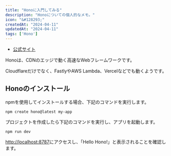 ```yaml
---
title: "Honoに入門してみる"
description: "Honoについての個人的なメモ。"
icon: "&#128293;"
createdAt: "2024-04-11"
updatedAt: "2024-04-11"
tags: ['Hono']
---
```


- [公式サイト](https://hono.dev/)

Honoは、CDNのエッジで動く高速なWebフレームワークです。  

Cloudflareだけでなく、FastlyやAWS Lambda、Vercelなどでも動くようです。  

## Honoのインストール

npmを使用してインストールする場合、下記のコマンドを実行します。  

```shell
npm create hono@latest my-app
```

プロジェクトを作成したら下記のコマンドを実行し、アプリを起動します。  

```shell
npm run dev
```

[http://localhost:8787](http://localhost:8787)にアクセスし、「Hello Hono!」と表示されることを確認します。  
